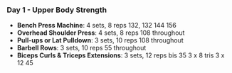 ### Day 1 - Upper Body Strength

- **Bench Press Machine**: 4 sets, 8 reps 132, 132 144 156
- **Overhead Shoulder Press**: 4 sets, 8 reps 108 throughout   
- **Pull-ups or Lat Pulldown**: 3 sets, 10 reps  108 throughout 
- **Barbell Rows**: 3 sets, 10 reps  55 throughout 
- **Biceps Curls & Triceps Extensions**: 3 sets, 12 reps  bis 35 3 x 8 tris 3 x 12 45